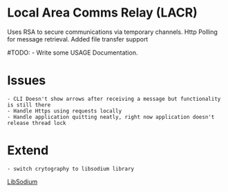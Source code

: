 # Local Area Comms Relay (LACR)

Uses RSA to secure communications via temporary channels.
Http Polling for message retrieval.
Added file transfer support

#TODO:
    - Write some USAGE Documentation.

# Issues
    - CLI Doesn't show arrows after receiving a message but functionality is still there
    - Handle Https using requests locally
    - Handle application quitting neatly, right now application doesn't release thread lock

# Extend
    - switch crytography to libsodium library

[LibSodium](https://download.libsodium.org/doc/)
